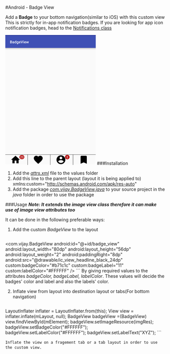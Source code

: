 #Android - Badge View

Add a **Badge** to your bottom navigation(similar to iOS) with this custom view
This is strictly for in-app notification badges. If you are looking for app icon notification badges, head to the [Notifications class](https://developer.android.com/reference/android/app/Notification.html)

![The Badge View being used for tabs in bottom navigation](https://github.com/vijayj3/android-BadgeView/blob/master/screenshots/BadgeViewScreenshot.png)
###Installation
1. Add the [_attrs.xml_](https://github.com/vijayj3/android-BadgeView/blob/master/attrs.xml) file to the values folder
2. Add this line to the parent layout (layout it is being applied to)  
xmlns:custom="http://schemas.android.com/apk/res-auto"
3. Add the package [_com.vijay.BadgeView.java_](https://github.com/vijayj3/android-BadgeView/blob/master/com/vijay/BadgeView.java) to your source project in the _java_ folder in order to use the package

###Usage
**_Note: It extends the image view class therefore it can make use of image view attributes too_**

It can be done in the following preferable ways:

1. Add the custom _BadgeView_ to the layout

    ```xml
<com.vijay.BadgeView
                    android:id="@+id/badge_view"
                    android:layout_width="80dp"
                    android:layout_height="56dp"
                    android:layout_weight="2"
                    android:paddingRight="8dp"
                    android:src="@drawable/ic_view_headline_black_24dp"
                    custom:badgeColor="#b71c1c"
                    custom:badgeLabel="11"
                    custom:labelColor="#FFFFFF" />
    ```
By giving required values to the attributes _badgeColor, badgeLabel, labelColor_. These values will decide
the badges' color and label and also the labels' color.

2. Inflate view from layout into destination layout or tabs(For bottom navigation)

    ```java
LayoutInflater inflater = LayoutInflater.from(this);
View view = inflater.inflate(mLayout, null);
BadgeView badgeView =(BadgeView) view.findViewById(mElement);
badgeView.setImageResource(imgRes);
badgeView.setBadgeColor("#FFFFFF");
badgeView.setLabelColor("#FFFFFF");
badgeView.setLabelText("XYZ");
    ```

    Inflate the view on a fragement tab or a tab layout in order to use the custom view.
